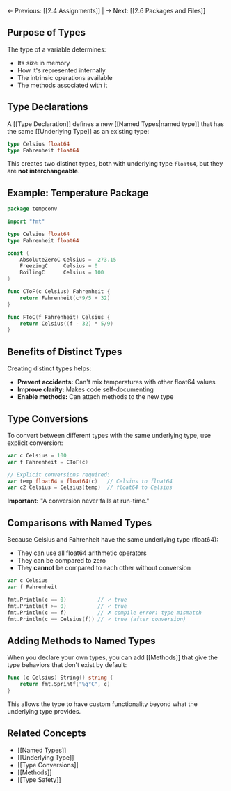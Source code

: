 ← Previous: [[2.4 Assignments]] | → Next: [[2.6 Packages and Files]]

## Purpose of Types

The type of a variable determines:

- Its size in memory
- How it's represented internally
- The intrinsic operations available
- The methods associated with it

## Type Declarations

A [[Type Declaration]] defines a new [[Named Types|named type]] that has the same [[Underlying Type]] as an existing type:

```go
type Celsius float64
type Fahrenheit float64
```

This creates two distinct types, both with underlying type `float64`, but they are **not interchangeable**.

## Example: Temperature Package

```go
package tempconv

import "fmt"

type Celsius float64
type Fahrenheit float64

const (
    AbsoluteZeroC Celsius = -273.15
    FreezingC     Celsius = 0
    BoilingC      Celsius = 100
)

func CToF(c Celsius) Fahrenheit {
    return Fahrenheit(c*9/5 + 32)
}

func FToC(f Fahrenheit) Celsius {
    return Celsius((f - 32) * 5/9)
}
```

## Benefits of Distinct Types

Creating distinct types helps:

- **Prevent accidents:** Can't mix temperatures with other float64 values
- **Improve clarity:** Makes code self-documenting
- **Enable methods:** Can attach methods to the new type

## Type Conversions

To convert between different types with the same underlying type, use explicit conversion:

```go
var c Celsius = 100
var f Fahrenheit = CToF(c)

// Explicit conversions required:
var temp float64 = float64(c)   // Celsius to float64
var c2 Celsius = Celsius(temp)  // float64 to Celsius
```

**Important:** "A conversion never fails at run-time."

## Comparisons with Named Types

Because Celsius and Fahrenheit have the same underlying type (float64):

- They can use all float64 arithmetic operators
- They can be compared to zero
- They **cannot** be compared to each other without conversion

```go
var c Celsius
var f Fahrenheit

fmt.Println(c == 0)          // ✓ true
fmt.Println(f >= 0)          // ✓ true
fmt.Println(c == f)          // ✗ compile error: type mismatch
fmt.Println(c == Celsius(f)) // ✓ true (after conversion)
```

## Adding Methods to Named Types

When you declare your own types, you can add [[Methods]] that give the type behaviors that don't exist by default:

```go
func (c Celsius) String() string {
    return fmt.Sprintf("%g°C", c)
}
```

This allows the type to have custom functionality beyond what the underlying type provides.

## Related Concepts

- [[Named Types]]
- [[Underlying Type]]
- [[Type Conversions]]
- [[Methods]]
- [[Type Safety]]